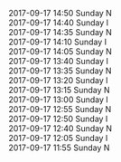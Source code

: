 2017-09-17 14:50 Sunday  N  
2017-09-17 14:40 Sunday  I  
2017-09-17 14:35 Sunday  N  
2017-09-17 14:10 Sunday  I  
2017-09-17 14:05 Sunday  N  
2017-09-17 13:40 Sunday  I  
2017-09-17 13:35 Sunday  N  
2017-09-17 13:20 Sunday  I  
2017-09-17 13:15 Sunday  N  
2017-09-17 13:00 Sunday  I  
2017-09-17 12:55 Sunday  N  
2017-09-17 12:50 Sunday  I  
2017-09-17 12:40 Sunday  N  
2017-09-17 12:05 Sunday  I  
2017-09-17 11:55 Sunday  N  
